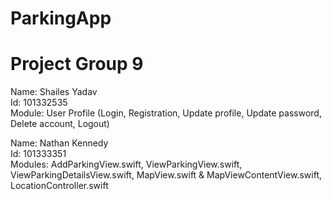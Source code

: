 # ParkingApp <br />
# Project Group 9 <br />

Name: Shailes Yadav <br />
Id: 101332535 <br />
Module: User Profile (Login, Registration, Update profile, Update password, Delete account, Logout) <br />

Name: Nathan Kennedy <br />
Id: 101333351 <br />
Modules: AddParkingView.swift, ViewParkingView.swift, ViewParkingDetailsView.swift, MapView.swift & MapViewContentView.swift, LocationController.swift <br />
